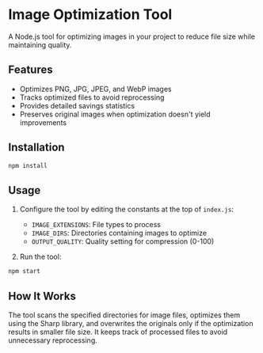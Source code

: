 # Image Optimization Tool

A Node.js tool for optimizing images in your project to reduce file size while maintaining quality.

## Features

- Optimizes PNG, JPG, JPEG, and WebP images
- Tracks optimized files to avoid reprocessing
- Provides detailed savings statistics
- Preserves original images when optimization doesn't yield improvements

## Installation

```bash
npm install
```

## Usage

1. Configure the tool by editing the constants at the top of `index.js`:

   - `IMAGE_EXTENSIONS`: File types to process
   - `IMAGE_DIRS`: Directories containing images to optimize
   - `OUTPUT_QUALITY`: Quality setting for compression (0-100)

2. Run the tool:

```bash
npm start
```

## How It Works

The tool scans the specified directories for image files, optimizes them using the Sharp library, and overwrites the originals only if the optimization results in smaller file size. It keeps track of processed files to avoid unnecessary reprocessing.

